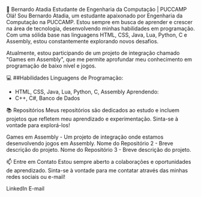 🌟 Bernardo Atadia
Estudante de Engenharia da Computação | PUCCAMP
Olá! Sou Bernardo Atadia, um estudante apaixonado por Engenharia da Computação na PUCCAMP. Estou sempre em busca de aprender e crescer na área de tecnologia, desenvolvendo minhas habilidades em programação. Com uma sólida base nas linguagens HTML, CSS, Java, Lua, Python, C e Assembly, estou constantemente explorando novos desafios.

Atualmente, estou participando de um projeto de integração chamado "Games em Assembly", que me permite aprofundar meu conhecimento em programação de baixo nível e jogos.

💻 ##Habilidades
Linguagens de Programação:
* HTML, CSS, Java, Lua, Python, C, Assembly
Aprendendo:
* C++, C#, Banco de Dados

📚 Repositórios
Meus repositórios são dedicados ao estudo e incluem projetos que refletem meu aprendizado e experimentação. Sinta-se à vontade para explorá-los!

Games em Assembly - Um projeto de integração onde estamos desenvolvendo jogos em Assembly.
Nome do Repositório 2 - Breve descrição do projeto.
Nome do Repositório 3 - Breve descrição do projeto.

📫 Entre em Contato
Estou sempre aberto a colaborações e oportunidades de aprendizado. Sinta-se à vontade para me contatar através das minhas redes sociais ou e-mail!

LinkedIn
E-mail


